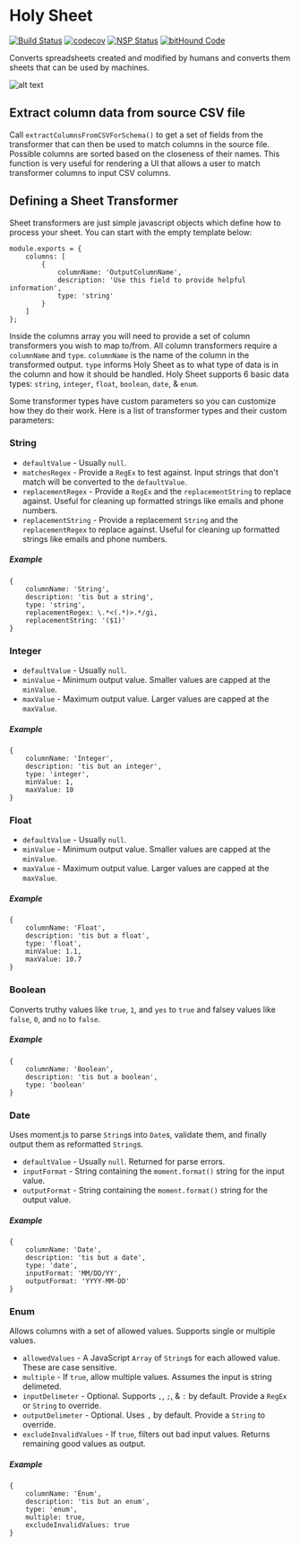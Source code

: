 # Holy Sheet

[![Build Status](https://travis-ci.org/PhinCo/holy-sheet.svg?branch=master)](https://travis-ci.org/PhinCo/holy-sheet)
[![codecov](https://codecov.io/gh/PhinCo/holy-sheet/branch/master/graph/badge.svg)](https://codecov.io/gh/PhinCo/holy-sheet)
[![NSP Status](https://nodesecurity.io/orgs/phinco/projects/ac838375-a07c-4ce6-bcd6-ba220984bf9a/badge)](https://nodesecurity.io/orgs/phinco/projects/ac838375-a07c-4ce6-bcd6-ba220984bf9a)
[![bitHound Code](https://www.bithound.io/github/PhinCo/holy-sheet/badges/code.svg)](https://www.bithound.io/github/PhinCo/holy-sheet)


Converts spreadsheets created and modified by humans and converts them sheets that can be used by machines.

![alt text](https://raw.githubusercontent.com/PhinCo/holy-sheet/master/images/holy-sheet-intro.png)


## Extract column data from source CSV file

Call `extractColumnsFromCSVForSchema()` to get a set of fields from the transformer
that can then be used to match columns in the source file. Possible columns are sorted based on the 
closeness of their names. This function is very useful for rendering a UI that allows a user
to match transformer columns to input CSV columns.

## Defining a Sheet Transformer

Sheet transformers are just simple javascript objects which define how to process your sheet. You can start with the
empty template below:

```
module.exports = {
	columns: [
	    {
    	    columnName: 'OutputColumnName',
    	    description: 'Use this field to provide helpful information',
    	    type: 'string'
    	}
	]
};
```

Inside the columns array you will need to provide a set of column transformers you wish to map to/from. All column 
transformers require a `columnName` and `type`. `columnName` is the name of the column in the transformed output. `type`
informs Holy Sheet as to what type of data is in the column and how it should be handled. Holy Sheet supports 6 basic
data types: `string`, `integer`, `float`, `boolean`, `date`, & `enum`. 

Some transformer types have custom parameters so you can customize how they do their work. Here is a list of transformer 
types and their custom parameters:

### String

* `defaultValue` - Usually `null`.
* `matchesRegex` - Provide a `RegEx` to test against. Input strings that don't match will be converted to the `defaultValue`.
* `replacementRegex` - Provide a `RegEx` and the `replacementString` to replace against. Useful for cleaning up formatted strings
like emails and phone numbers.
* `replacementString` - Provide a replacement `String` and the `replacementRegex` to replace against. Useful for cleaning up formatted strings
like emails and phone numbers.

##### Example

```
{
    columnName: 'String',
    description: 'tis but a string',
    type: 'string',
    replacementRegex: \.*<(.*)>.*/gi,
    replacementString: '($1)'
}
```


### Integer

* `defaultValue` - Usually `null`.
* `minValue` - Minimum output value. Smaller values are capped at the `minValue`.
* `maxValue` - Maximum output value. Larger values are capped at the `maxValue`.

##### Example

```
{
    columnName: 'Integer',
    description: 'tis but an integer',
    type: 'integer',
    minValue: 1,
    maxValue: 10
}
```


### Float

* `defaultValue` - Usually `null`.
* `minValue` - Minimum output value. Smaller values are capped at the `minValue`.
* `maxValue` - Maximum output value. Larger values are capped at the `maxValue`.

##### Example

```
{
    columnName: 'Float',
    description: 'tis but a float',
    type: 'float',
    minValue: 1.1,
    maxValue: 10.7
}
```


### Boolean

Converts truthy values like `true`, `1`, and `yes` to `true` and falsey values like
`false`, `0`, and `no` to `false`.

##### Example

```
{
    columnName: 'Boolean',
    description: 'tis but a boolean',
    type: 'boolean'
}
```


### Date

Uses moment.js to parse `String`s into `Date`s, validate them, and finally output them as reformatted `String`s.

* `defaultValue` - Usually `null`. Returned for parse errors.
* `inputFormat` - String containing the `moment.format()` string for the input value.
* `outputFormat` - String containing the `moment.format()` string for the output value.

##### Example

```
{
    columnName: 'Date',
    description: 'tis but a date',
    type: 'date',
    inputFormat: 'MM/DD/YY',
    outputFormat: 'YYYY-MM-DD'
}
```


### Enum

Allows columns with a set of allowed values. Supports single or multiple values.

* `allowedValues` - A JavaScript `Array` of `String`s for each allowed value. These are case sensitive.
* `multiple` - If `true`, allow multiple values. Assumes the input is string delimeted.
* `inputDelimeter` - Optional. Supports `,`, `;`, & `:` by default. Provide a `RegEx` or `String` to override.
* `outputDelimeter` - Optional. Uses `,` by default. Provide a `String` to override.
* `excludeInvalidValues` - If `true`, filters out bad input values. Returns remaining good values as output.

##### Example

```
{
    columnName: 'Enum',
    description: 'tis but an enum',
    type: 'enum',
    multiple: true,
    excludeInvalidValues: true
}
```